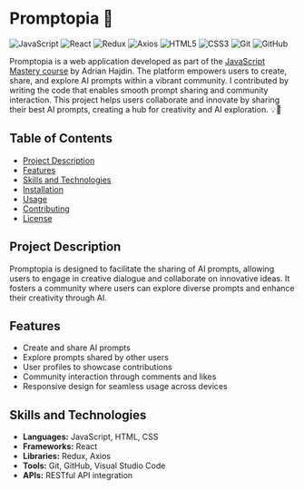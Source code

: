 # Promptopia 🚀

![JavaScript](https://img.shields.io/badge/JavaScript-F7DF1E?style=flat-square&logo=javascript&logoColor=000000)
![React](https://img.shields.io/badge/React-61DAFB?style=flat-square&logo=react&logoColor=black)
![Redux](https://img.shields.io/badge/Redux-764ABC?style=flat-square&logo=redux&logoColor=white)
![Axios](https://img.shields.io/badge/Axios-5A29E4?style=flat-square&logo=axios&logoColor=white)
![HTML5](https://img.shields.io/badge/HTML5-E34F26?style=flat-square&logo=html5&logoColor=white)
![CSS3](https://img.shields.io/badge/CSS3-1572B6?style=flat-square&logo=css3&logoColor=white)
![Git](https://img.shields.io/badge/Git-F05032?style=flat-square&logo=git&logoColor=white)
![GitHub](https://img.shields.io/badge/GitHub-181717?style=flat-square&logo=github&logoColor=white)

Promptopia is a web application developed as part of the [JavaScript Mastery course](https://www.adrianhajdin.com) by Adrian Hajdin. The platform empowers users to create, share, and explore AI prompts within a vibrant community. I contributed by writing the code that enables smooth prompt sharing and community interaction. This project helps users collaborate and innovate by sharing their best AI prompts, creating a hub for creativity and AI exploration. 💡🤖

## Table of Contents
- [Project Description](#project-description)
- [Features](#features)
- [Skills and Technologies](#skills-and-technologies)
- [Installation](#installation)
- [Usage](#usage)
- [Contributing](#contributing)
- [License](#license)

## Project Description

Promptopia is designed to facilitate the sharing of AI prompts, allowing users to engage in creative dialogue and collaborate on innovative ideas. It fosters a community where users can explore diverse prompts and enhance their creativity through AI.

## Features
- Create and share AI prompts
- Explore prompts shared by other users
- User profiles to showcase contributions
- Community interaction through comments and likes
- Responsive design for seamless usage across devices

## Skills and Technologies
- **Languages:** JavaScript, HTML, CSS
- **Frameworks:** React
- **Libraries:** Redux, Axios
- **Tools:** Git, GitHub, Visual Studio Code
- **APIs:** RESTful API integration
